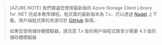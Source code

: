 >[AZURE.NOTE] 我們建議您使用最新版的 Azure Storage Client Library for .NET 完成本教學課程。程式庫的最新版本為 7.x，可以透過 [Nuget](https://www.nuget.org/packages/WindowsAzure.Storage/) 上下載。用戶端程式庫的來源可於 [GitHub](https://github.com/Azure/azure-storage-net) 取得。
>
>如果您使用儲存體模擬器，請注意 7.x 版的用戶端程式庫至少需要 4.3 版的儲存體模擬器

<!---HONumber=AcomDC_0420_2016-->